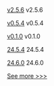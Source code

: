 
[v2.5.6](https://github.com/hyperledger/fabric-chaincode-node/releases/tag/v2.5.6) v2.5.6

[v0.5.4](https://github.com/hyperledger-labs/yui-relayer/releases/tag/v0.5.4) v0.5.4

[v0.1.0](https://github.com/hyperledger/identus-keycloak-plugins/releases/tag/v0.1.0) v0.1.0

[24.5.4](https://github.com/hyperledger/besu/releases/tag/24.5.4) 24.5.4

[24.6.0](https://github.com/hyperledger/besu/releases/tag/24.6.0) 24.6.0


[See more >>>](https://start-here.hyperledger.org/releases)
